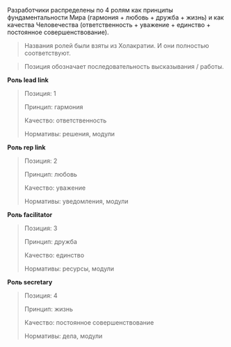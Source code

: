 Разработчики распределены по 4 ролям как принципы фундаментальности Мира (гармония + любовь + дружба + жизнь) и как качества Человечества (ответственность + уважение + единство + постоянное совершенствование).

> Названия ролей были взяты из Холакратии. И они полностью соответствуют.

> Позиция обозначает последовательность высказывания / работы.

**Роль lead link**
> Позиция: 1
> 
> Принцип: гармония
> 
> Качество: ответственность
> 
> Нормативы: решения, модули

**Роль rep link**
> Позиция: 2
> 
> Принцип: любовь
> 
> Качество: уважение
> 
> Нормативы: уведомления, модули

**Роль facilitator**
> Позиция: 3
> 
> Принцип: дружба
> 
> Качество: единство
> 
> Нормативы: ресурсы, модули

**Роль secretary**
> Позиция: 4
> 
> Принцип: жизнь
> 
> Качество: постоянное совершенствование
> 
> Нормативы: дела, модули